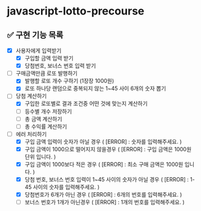 # javascript-lotto-precourse

## ✅ 구현 기능 목록

- [x] 사용자에게 입력받기
  - [x] 구입할 금액 입력 받기
  - [x] 당첨번호, 보너스 번호 입력 받기
- [ ] 구매금액만큼 로또 발행하기
  - [x] 발행할 로또 개수 구하기 (1장장 1000원)
  - [x] 로또 하나당 랜덤으로 중복되지 않는 1~45 사이 6개의 숫자 뽑기
- [ ] 당첨 계산하기
  - [x] 구입한 로또별로 결과 조건중 어떤 것에 맞는지 계산하기
  - [ ] 등수별 개수 저장하기
  - [ ] 총 금액 계산하기
  - [ ] 총 수익률 계산하기
- [ ] 에러 처리하기
  - [x] 구입 금액 입력이 숫자가 아닐 경우 ( [ERROR] : 숫자를 입력해주세요. )
  - [x] 구입 금액이 1000으로 떨어지지 않을경우 ( [ERROR] : 구입 금액은 1000원 단위 입니다. )
  - [x] 구입 금액이 1000보다 적은 경우 ( [ERROR] : 최소 구매 금액은 1000원 입니다. )
  - [x] 당첨 번호, 보너스 번호 입력이 1~45 사이의 숫자가 아닐 경우 ( [ERROR] : 1-45 사이의 숫자를 입력해주세요. )
  - [x] 당첨번호가 6개가 아닌 경우 ( [ERROR] : 6개의 번호를 입력해주세요. )
  - [ ] 보너스 번호가 1개가 아닌경우 ( [ERROR] : 1개의 번호를 입력해주세요. )
